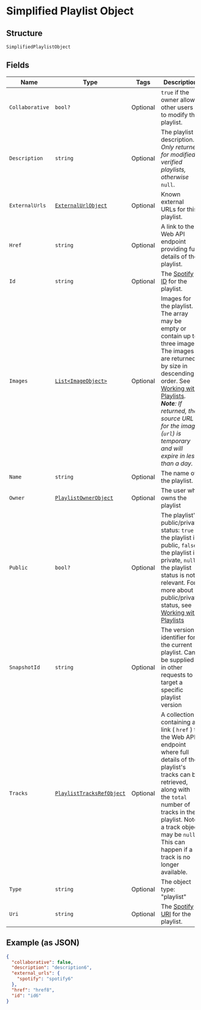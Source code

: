 
# Simplified Playlist Object

## Structure

`SimplifiedPlaylistObject`

## Fields

| Name | Type | Tags | Description |
|  --- | --- | --- | --- |
| `Collaborative` | `bool?` | Optional | `true` if the owner allows other users to modify the playlist. |
| `Description` | `string` | Optional | The playlist description. _Only returned for modified, verified playlists, otherwise_ `null`. |
| `ExternalUrls` | [`ExternalUrlObject`](../../doc/models/external-url-object.md) | Optional | Known external URLs for this playlist. |
| `Href` | `string` | Optional | A link to the Web API endpoint providing full details of the playlist. |
| `Id` | `string` | Optional | The [Spotify ID](/documentation/web-api/concepts/spotify-uris-ids) for the playlist. |
| `Images` | [`List<ImageObject>`](../../doc/models/image-object.md) | Optional | Images for the playlist. The array may be empty or contain up to three images. The images are returned by size in descending order. See [Working with Playlists](/documentation/web-api/concepts/playlists). _**Note**: If returned, the source URL for the image (`url`) is temporary and will expire in less than a day._ |
| `Name` | `string` | Optional | The name of the playlist. |
| `Owner` | [`PlaylistOwnerObject`](../../doc/models/playlist-owner-object.md) | Optional | The user who owns the playlist |
| `Public` | `bool?` | Optional | The playlist's public/private status: `true` the playlist is public, `false` the playlist is private, `null` the playlist status is not relevant. For more about public/private status, see [Working with Playlists](/documentation/web-api/concepts/playlists) |
| `SnapshotId` | `string` | Optional | The version identifier for the current playlist. Can be supplied in other requests to target a specific playlist version |
| `Tracks` | [`PlaylistTracksRefObject`](../../doc/models/playlist-tracks-ref-object.md) | Optional | A collection containing a link ( `href` ) to the Web API endpoint where full details of the playlist's tracks can be retrieved, along with the `total` number of tracks in the playlist. Note, a track object may be `null`. This can happen if a track is no longer available. |
| `Type` | `string` | Optional | The object type: "playlist" |
| `Uri` | `string` | Optional | The [Spotify URI](/documentation/web-api/concepts/spotify-uris-ids) for the playlist. |

## Example (as JSON)

```json
{
  "collaborative": false,
  "description": "description6",
  "external_urls": {
    "spotify": "spotify6"
  },
  "href": "href8",
  "id": "id6"
}
```

